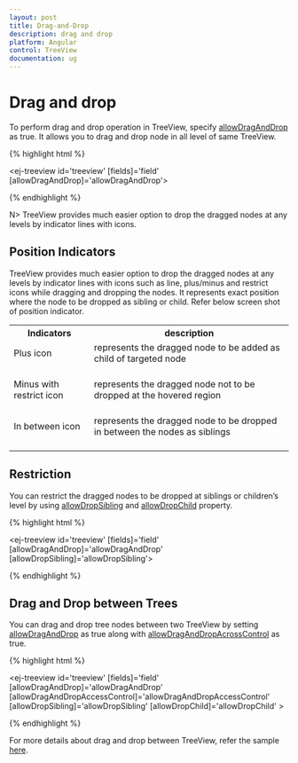 ```yaml
---
layout: post
title: Drag-and-Drop
description: drag and drop
platform: Angular
control: TreeView
documentation: ug
---
```


# Drag and drop 

To perform drag and drop operation in TreeView, specify [allowDragAndDrop](http://help.syncfusion.com/api/js/ejtreeview#members:allowdraganddrop) as true. It allows you to drag and drop node in all level of same TreeView.


 {% highlight html %} 
 
 <ej-treeview id='treeview' [fields]='field' [allowDragAndDrop]='allowDragAndDrop'></ej-treeview>

  {% endhighlight %}

N> TreeView provides much easier option to drop the dragged nodes at any levels by indicator lines with icons.

## Position Indicators

TreeView provides much easier option to drop the dragged nodes at any levels by indicator lines with icons such as line, plus/minus and restrict icons while dragging and dropping the nodes. It represents exact position where the node to be dropped as sibling or child. Refer below screen shot of position indicator.

<table>
<tr>
<th>
Indicators</th><th>
description</th></tr>
<tr>
<td>
Plus icon<br/><br/></td><td>
represents the dragged node to be added as child of targeted node<br/><br/></td></tr>
<tr>
<td>
Minus with restrict icon<br/><br/></td><td>
represents the dragged node not to be dropped at the hovered region<br/><br/></td></tr>
<tr>
<td>
In between icon<br/><br/></td><td>
represents the dragged node to be dropped in between the nodes as siblings<br/><br/></td></tr>
</table>

## Restriction

You can restrict the dragged nodes to be dropped at siblings or children’s level by using [allowDropSibling](http://help.syncfusion.com/api/js/ejtreeview#members:allowdropsibling) and [allowDropChild](http://help.syncfusion.com/api/js/ejtreeview#members:allowdropchild) property.

 {% highlight html %} 
 
 <ej-treeview id='treeview' [fields]='field' [allowDragAndDrop]='allowDragAndDrop' [allowDropSibling]='allowDropSibling'></ej-treeview>

  {% endhighlight %}

## Drag and Drop between Trees

You can drag and drop tree nodes between two TreeView by setting [allowDragAndDrop](http://help.syncfusion.com/api/js/ejtreeview#members:allowdraganddrop) as true along with [allowDragAndDropAcrossControl](http://help.syncfusion.com/api/js/ejtreeview#members:allowdraganddropacrosscontrol) as true. 


{% highlight html %} 
 
 <ej-treeview id='treeview' [fields]='field' [allowDragAndDrop]='allowDragAndDrop' [allowDragAndDropAccessControl]='allowDragAndDropAccessControl' [allowDropSibling]='allowDropSibling' [allowDropChild]='allowDropChild' ></ej-treeview>

{% endhighlight %}

For more details about drag and drop between TreeView, refer the sample [here](http://jsplayground.syncfusion.com/40z0fek2#). 

